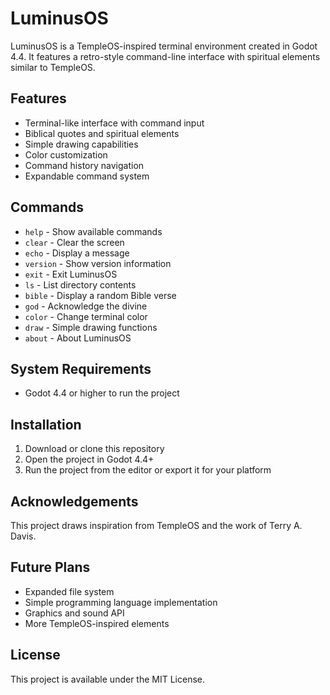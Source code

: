# LuminusOS

LuminusOS is a TempleOS-inspired terminal environment created in Godot 4.4. It features a retro-style command-line interface with spiritual elements similar to TempleOS.

## Features

- Terminal-like interface with command input
- Biblical quotes and spiritual elements
- Simple drawing capabilities
- Color customization
- Command history navigation
- Expandable command system

## Commands

- `help` - Show available commands
- `clear` - Clear the screen
- `echo` - Display a message
- `version` - Show version information
- `exit` - Exit LuminusOS
- `ls` - List directory contents
- `bible` - Display a random Bible verse
- `god` - Acknowledge the divine
- `color` - Change terminal color
- `draw` - Simple drawing functions
- `about` - About LuminusOS

## System Requirements

- Godot 4.4 or higher to run the project

## Installation

1. Download or clone this repository
2. Open the project in Godot 4.4+
3. Run the project from the editor or export it for your platform

## Acknowledgements

This project draws inspiration from TempleOS and the work of Terry A. Davis.

## Future Plans

- Expanded file system
- Simple programming language implementation
- Graphics and sound API
- More TempleOS-inspired elements

## License

This project is available under the MIT License.